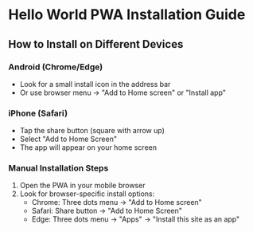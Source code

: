 # Hello World PWA Installation Guide

## How to Install on Different Devices

### Android (Chrome/Edge)
- Look for a small install icon in the address bar
- Or use browser menu → "Add to Home screen" or "Install app"

### iPhone (Safari)
- Tap the share button (square with arrow up)
- Select "Add to Home Screen"
- The app will appear on your home screen

### Manual Installation Steps
1. Open the PWA in your mobile browser
2. Look for browser-specific install options:
   - Chrome: Three dots menu → "Add to Home screen"
   - Safari: Share button → "Add to Home Screen"
   - Edge: Three dots menu → "Apps" → "Install this site as an app"
